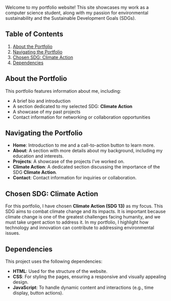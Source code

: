 

Welcome to my portfolio website! This site showcases my work as a computer science student, along with my passion for environmental sustainability and the Sustainable Development Goals (SDGs).

## Table of Contents
1. [About the Portfolio](#about-the-portfolio)
2. [Navigating the Portfolio](#navigating-the-portfolio)
3. [Chosen SDG: Climate Action](#chosen-sdg-climate-action)
4. [Dependencies](#dependencies)

## About the Portfolio
This portfolio features information about me, including:
- A brief bio and introduction
- A section dedicated to my selected SDG: **Climate Action**
- A showcase of my past projects
- Contact information for networking or collaboration opportunities

## Navigating the Portfolio
- **Home**: Introduction to me and a call-to-action button to learn more.
- **About**: A section with more details about my background, including my education and interests.
- **Projects**: A showcase of the projects I've worked on.
- **Climate Action**: A dedicated section discussing the importance of the SDG **Climate Action**.
- **Contact**: Contact information for inquiries or collaboration.

## Chosen SDG: Climate Action
For this portfolio, I have chosen **Climate Action (SDG 13)** as my focus. This SDG aims to combat climate change and its impacts. It is important because climate change is one of the greatest challenges facing humanity, and we must take urgent action to address it. In my portfolio, I highlight how technology and innovation can contribute to addressing environmental issues.

## Dependencies
This project uses the following dependencies:
- **HTML**: Used for the structure of the website.
- **CSS**: For styling the pages, ensuring a responsive and visually appealing design.
- **JavaScript**: To handle dynamic content and interactions (e.g., time display, button actions).
  

